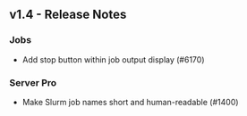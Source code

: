 ## v1.4 - Release Notes

### Jobs

* Add stop button within job output display (#6170)

### Server Pro

* Make Slurm job names short and human-readable (#1400)

